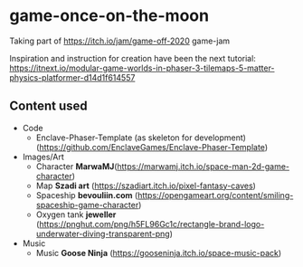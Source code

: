 # game-once-on-the-moon
Taking part of https://itch.io/jam/game-off-2020 game-jam


Inspiration and instruction for creation have been the next tutorial​:
https://itnext.io/modular-game-worlds-in-phaser-3-tilemaps-5-matter-physics-platformer-d14d1f614557


## Content used

* Code
    * Enclave-Phaser-Template (as skeleton for development) (https://github.com/EnclaveGames/Enclave-Phaser-Template)
* Images/Art
    * Character __MarwaMJ__(https://marwamj.itch.io/space-man-2d-game-character)
    * Map __Szadi art__ (https://szadiart.itch.io/pixel-fantasy-caves)
    * Spaceship __bevouliin.com__ (https://opengameart.org/content/smiling-spaceship-game-character)
    * Oxygen tank __jeweller__ (https://pnghut.com/png/h5FL96Gc1c/rectangle-brand-logo-underwater-diving-transparent-png)
* Music
    * Music __Goose Ninja__ (https://gooseninja.itch.io/space-music-pack)

